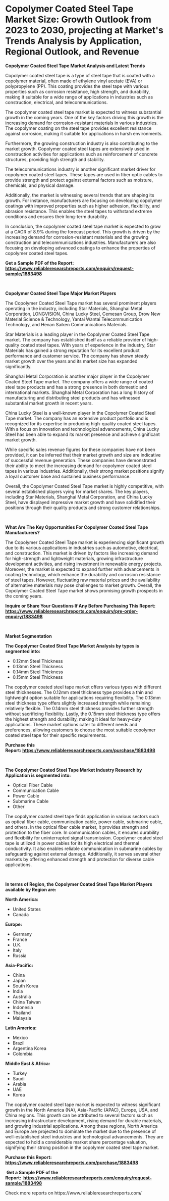 <p><h1>Copolymer Coated Steel Tape Market Size: Growth Outlook from 2023 to 2030, projecting at Market's Trends Analysis by Application, Regional Outlook, and Revenue</h1></p><p><strong>Copolymer Coated Steel Tape Market Analysis and Latest Trends</strong></p>
<p><p>Copolymer coated steel tape is a type of steel tape that is coated with a copolymer material, often made of ethylene vinyl acetate (EVA) or polypropylene (PP). This coating provides the steel tape with various properties such as corrosion resistance, high strength, and durability, making it suitable for a wide range of applications in industries such as construction, electrical, and telecommunications.</p><p>The copolymer coated steel tape market is expected to witness substantial growth in the coming years. One of the key factors driving this growth is the increasing demand for corrosion-resistant materials in various industries. The copolymer coating on the steel tape provides excellent resistance against corrosion, making it suitable for applications in harsh environments.</p><p>Furthermore, the growing construction industry is also contributing to the market growth. Copolymer coated steel tapes are extensively used in construction activities for applications such as reinforcement of concrete structures, providing high strength and stability.</p><p>The telecommunications industry is another significant market driver for copolymer coated steel tapes. These tapes are used in fiber optic cables to provide strength and protect against external factors such as moisture, chemicals, and physical damage.</p><p>Additionally, the market is witnessing several trends that are shaping its growth. For instance, manufacturers are focusing on developing copolymer coatings with improved properties such as higher adhesion, flexibility, and abrasion resistance. This enables the steel tapes to withstand extreme conditions and ensures their long-term durability.</p><p>In conclusion, the copolymer coated steel tape market is expected to grow at a CAGR of 8.9% during the forecast period. This growth is driven by the increasing demand for corrosion-resistant materials and the growing construction and telecommunications industries. Manufacturers are also focusing on developing advanced coatings to enhance the properties of copolymer coated steel tapes.</p></p>
<p><strong>Get a Sample PDF of the Report:&nbsp; <a href="https://www.reliableresearchreports.com/enquiry/request-sample/1883498">https://www.reliableresearchreports.com/enquiry/request-sample/1883498</a></strong></p>
<p>&nbsp;</p>
<p><strong>Copolymer Coated Steel Tape Major Market Players</strong></p>
<p><p>The Copolymer Coated Steel Tape market has several prominent players operating in the industry, including Star Materials, Shanghai Metal Corporation, LONGVISION, China Lucky Steel, Cemesan Group, Drow New Material Science & Technology, Yantai Wantai Telecommunication Technology, and Henan Saiken Communications Materials. </p><p>Star Materials is a leading player in the Copolymer Coated Steel Tape market. The company has established itself as a reliable provider of high-quality coated steel tapes. With years of experience in the industry, Star Materials has gained a strong reputation for its excellent product performance and customer service. The company has shown steady market growth over the years and its market size has expanded significantly. </p><p>Shanghai Metal Corporation is another major player in the Copolymer Coated Steel Tape market. The company offers a wide range of coated steel tape products and has a strong presence in both domestic and international markets. Shanghai Metal Corporation has a long history of manufacturing and distributing steel products and has witnessed substantial market growth in recent years. </p><p>China Lucky Steel is a well-known player in the Copolymer Coated Steel Tape market. The company has an extensive product portfolio and is recognized for its expertise in producing high-quality coated steel tapes. With a focus on innovation and technological advancements, China Lucky Steel has been able to expand its market presence and achieve significant market growth. </p><p>While specific sales revenue figures for these companies have not been provided, it can be inferred that their market growth and size are indicative of successful revenue generation. These companies have demonstrated their ability to meet the increasing demand for copolymer coated steel tapes in various industries. Additionally, their strong market positions signify a loyal customer base and sustained business performance. </p><p>Overall, the Copolymer Coated Steel Tape market is highly competitive, with several established players vying for market shares. The key players, including Star Materials, Shanghai Metal Corporation, and China Lucky Steel, have displayed impressive market growth and have solidified their positions through their quality products and strong customer relationships.</p></p>
<p>&nbsp;</p>
<p><strong>What Are The Key Opportunities For Copolymer Coated Steel Tape Manufacturers?</strong></p>
<p><p>The Copolymer Coated Steel Tape market is experiencing significant growth due to its various applications in industries such as automotive, electrical, and construction. This market is driven by factors like increasing demand for high-strength and lightweight materials, growing infrastructure development activities, and rising investment in renewable energy projects. Moreover, the market is expected to expand further with advancements in coating technology, which enhance the durability and corrosion resistance of steel tapes. However, fluctuating raw material prices and the availability of alternative materials may pose challenges to market growth. Overall, the Copolymer Coated Steel Tape market shows promising growth prospects in the coming years.</p></p>
<p><strong>Inquire or Share Your Questions If Any Before Purchasing This Report: <a href="https://www.reliableresearchreports.com/enquiry/pre-order-enquiry/1883498">https://www.reliableresearchreports.com/enquiry/pre-order-enquiry/1883498</a></strong></p>
<p>&nbsp;</p>
<p><strong>Market Segmentation</strong></p>
<p><strong>The Copolymer Coated Steel Tape Market Analysis by types is segmented into:</strong></p>
<p><ul><li>0.12mm Steel Thickness</li><li>0.13mm Steel Thickness</li><li>0.14mm Steel Thickness</li><li>0.15mm Steel Thickness</li></ul></p>
<p><p>The copolymer coated steel tape market offers various types with different steel thicknesses. The 0.12mm steel thickness type provides a thin and lightweight option suitable for applications requiring flexibility. The 0.13mm steel thickness type offers slightly increased strength while remaining relatively flexible. The 0.14mm steel thickness provides further strength without sacrificing flexibility. Lastly, the 0.15mm steel thickness type offers the highest strength and durability, making it ideal for heavy-duty applications. These market options cater to different needs and preferences, allowing customers to choose the most suitable copolymer coated steel tape for their specific requirements.</p></p>
<p><strong>Purchase this Report:&nbsp;<a href="https://www.reliableresearchreports.com/purchase/1883498">https://www.reliableresearchreports.com/purchase/1883498</a></strong></p>
<p>&nbsp;</p>
<p><strong>The Copolymer Coated Steel Tape Market Industry Research by Application is segmented into:</strong></p>
<p><ul><li>Optical Fiber Cable</li><li>Communication Cable</li><li>Power Cable</li><li>Submarine Cable</li><li>Other</li></ul></p>
<p><p>The copolymer coated steel tape finds application in various sectors such as optical fiber cable, communication cable, power cable, submarine cable, and others. In the optical fiber cable market, it provides strength and protection to the fiber core. In communication cables, it ensures durability and flexibility for uninterrupted signal transmission. Copolymer coated steel tape is utilized in power cables for its high electrical and thermal conductivity. It also enables reliable communication in submarine cables by safeguarding against external damage. Additionally, it serves several other markets by offering enhanced strength and protection for diverse cable applications.</p></p>
<p>&nbsp;</p>
<p><strong>In terms of Region, the Copolymer Coated Steel Tape Market Players available by Region are:</strong></p>
<p>
    <p> <strong> North America: </strong>
        <ul>
            <li>United States</li>
            <li>Canada</li>
        </ul>
        </p> 
    <p> <strong> Europe: </strong>
        <ul>
            <li>Germany</li>
            <li>France</li>
            <li>U.K.</li>
            <li>Italy</li>
            <li>Russia</li>
        </ul>
        </p> 
    <p> <strong> Asia-Pacific: </strong>
        <ul>
            <li>China</li>
            <li>Japan</li>
            <li>South Korea</li>
            <li>India</li>
            <li>Australia</li>
            <li>China Taiwan</li>
            <li>Indonesia</li>
            <li>Thailand</li>
            <li>Malaysia</li>
        </ul>
        </p> 
    <p> <strong> Latin America: </strong>
        <ul>
            <li>Mexico</li>
            <li>Brazil</li>
            <li>Argentina Korea</li>
            <li>Colombia</li>
        </ul>
        </p> 
    <p> <strong> Middle East & Africa: </strong>
        <ul>
            <li>Turkey</li>
            <li>Saudi</li>
            <li>Arabia</li>
            <li>UAE</li>
            <li>Korea</li>
        </ul>
    </p>
    </p>
<p><p>The copolymer coated steel tape market is expected to witness significant growth in the North America (NA), Asia-Pacific (APAC), Europe, USA, and China regions. This growth can be attributed to several factors such as increasing infrastructure development, rising demand for durable materials, and growing industrial applications. Among these regions, North America and Europe are projected to dominate the market due to the presence of well-established steel industries and technological advancements. They are expected to hold a considerable market share percentage valuation, signifying their strong position in the copolymer coated steel tape market.</p></p>
<p><strong>Purchase this Report: <a href="https://www.reliableresearchreports.com/purchase/1883498">https://www.reliableresearchreports.com/purchase/1883498</a></strong></p>
<p>&nbsp;<strong>Get a Sample PDF of the Report:&nbsp;&nbsp;<a href="https://www.reliableresearchreports.com/enquiry/request-sample/1883498">https://www.reliableresearchreports.com/enquiry/request-sample/1883498</a></strong></p>
<p><strong></strong></p>
<p>Check more reports on https://www.reliableresearchreports.com/</p>
